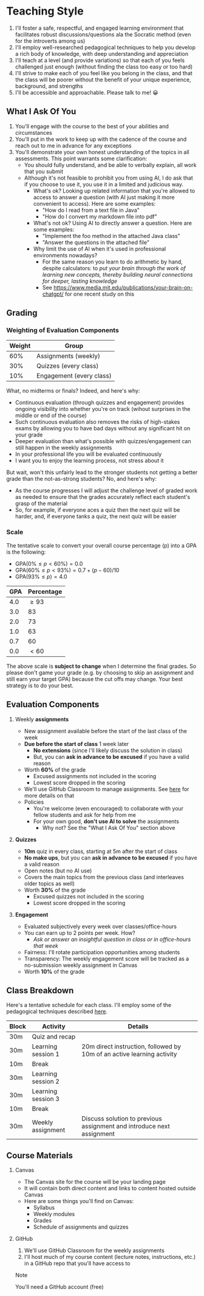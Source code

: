 # Teaching Style

1. I'll foster a safe, respectful, and engaged learning environment that facilitates robust discussions/questions ala the Socratic method (even for the introverts among us)
2. I'll employ well-researched pedagogical techniques to help you develop a rich body of knowledge, with deep understanding and appreciation
3. I'll teach at a level (and provide variations) so that each of you feels challenged just enough (without finding the class too easy or too hard)
4. I'll strive to make each of you feel like you belong in the class, and that the class will be poorer without the benefit of your unique experience, background, and strengths
5. I'll be accessible and approachable. Please talk to me! 😀


## What I Ask Of You

1. You'll engage with the course to the best of your abilities and circumstances
2. You'll put in the work to keep up with the cadence of the course and reach out to me in advance for any exceptions
3. You'll demonstrate your own honest understanding of the topics in all assessments. This point warrants some clarification:
   - You should fully understand, and be able to verbally explain, all work that you submit
   - Although it's not feasible to prohibit you from using AI, I do ask that if you choose to use it, you use it in a limited and judicious way. 
     - What's ok? Looking up related information that you're allowed to access to answer a question (with AI just making it more convenient to access). Here are some examples:
       - "How do I read from a text file in Java"
       - "How do I convert my markdown file into pdf"
     - What's not ok? Using AI to directly answer a question. Here are some examples:
       - "Implement the foo method in the attached Java class"
       - "Answer the questions in the attached file"
     - Why limit the use of AI when it's used in professional environments nowadays?
       - For the same reason you learn to do arithmetic by hand, despite calculators: to *put your brain through the work of learning new concepts, thereby building neural connections for deeper, lasting knowledge*
       - See https://www.media.mit.edu/publications/your-brain-on-chatgpt/ for one recent study on this


## Grading

### Weighting of Evaluation Components

| Weight | Group                    |
| ------ | ------------------------ |
| 60%    | Assignments (weekly)     |
| 30%    | Quizzes (every class)    |
| 10%    | Engagement (every class) |

What, no midterms or finals? Indeed, and here's why:

- Continuous evaluation (through quizzes and engagement) provides ongoing visibility into whether you're on track (wihout surprises in the middle or end of the course)
- Such continuous evaluation also removes the risks of high-stakes exams by allowing you to have bad days without any significant hit on your grade
- Deeper evaluation than what's possible with quizzes/engagement can still happen in the weekly assignments
- In your professional life you will be evaluated continuously
- I want you to enjoy the learning process, not stress about it

But wait, won't this unfairly lead to the stronger students not getting a better grade than the not-as-strong students? No, and here's why:

- As the course progresses I will adjust the challenge level of graded work as needed to ensure that the grades accurately reflect each student's grasp of the material
- So, for example, if everyone aces a quiz then the next quiz will be harder, and, if everyone tanks a quiz, the next quiz will be easier

### Scale

The tentative scale to convert your overall course percentage (p) into a GPA is the following:

- $\text{GPA}(0\% \le p \lt 60\%) = 0.0$
- $\text{GPA}(60\% \le p \lt 93\%) = 0.7 + (p - 60)/10$
- $\text{GPA}(93\% \le p) = 4.0$

| GPA  | Percentage |
| :--- | :--------- |
| 4.0  | $\ge 93$   |
| 3.0  | 83         |
| 2.0  | 73         |
| 1.0  | 63         |
| 0.7  | 60         |
| 0.0  | $\lt 60$   |

The above scale is **subject to change** when I determine the final grades. So please don't game your grade (e.g. by choosing to skip an assignment and still earn your target GPA) because the cut offs may change. Your best strategy is to do your best.

## Evaluation Components

1. Weekly **assignments**
   - New assignment available before the start of the last class of the week
   - **Due before the start of class** 1 week later
     - **No extensions** (since I'll likely discuss the solution in class)
     - But, you can **ask in advance to be excused** if you have a valid reason 
   - Worth **60%** of the grade
     - Excused assignments not included in the scoring
     - Lowest score dropped in the scoring
   - We'll use GitHub Classroom to manage assignments. See [here](./gh-classroom.md) for more details on that
   - Policies
     - You're welcome (even encouraged) to collaborate with your fellow students and ask for help from me
     - For your own good, **don't use AI to solve** the assignments
       - Why not? See the "What I Ask Of You" section above
   
2. **Quizzes**
   - **10m** quiz in every class, starting at 5m after the start of class
   - **No make ups**, but you can **ask in advance to be excused** if you have a valid reason 
    - Open notes (but no AI use)
    - Covers the main topics from the previous class (and interleaves older topics as well)
    - Worth **30%** of the grade
      - Excused quizzes not included in the scoring
      - Lowest score dropped in the scoring

3. **Engagement**

   - Evaluated subjectively every week over classes/office-hours
   - You can earn up to 2 points per week. How?
     - *Ask or answer an insightful question in class or in office-hours that week*
   - Fairness: I'll rotate participation opportunities among students 
   - Transparency: The weekly engagement score will be tracked as a no-submission weekly assignment in Canvas
    - Worth **10%** of the grade


## Class Breakdown

Here's a tentative schedule for each class. I'll employ some of the pedagogical techniques described [here](./pedagogy.md).

| Block | Activity           | Details                                                                |
| ----- | ------------------ | ---------------------------------------------------------------------- |
| 30m   | Quiz and recap     |                                                                        |
| 30m   | Learning session 1 | 20m direct instruction, followed by 10m of an active learning activity |
| 10m   | Break              |                                                                        |
| 30m   | Learning session 2 |                                                                        |
| 30m   | Learning session 3 |                                                                        |
| 10m   | Break              |                                                                        |
| 30m   | Weekly assignment  | Discuss solution to previous assignment and introduce next assignment  |

## Course Materials

1. Canvas

   - The Canvas site for the course will be your landing page
   - It will contain both direct content and links to content hosted outside Canvas
   - Here are some things you'll find on Canvas:
     - Syllabus
     - Weekly modules
     - Grades
     - Schedule of assignments and quizzes

2. GitHub

   1. We'll use GitHub Classroom for the weekly assignments
   2. I'll host much of my course content (lecture notes, instructions, etc.) in a GitHub repo that you'll have access to

    > [!NOTE]
    > You'll need a GitHub account (free)
